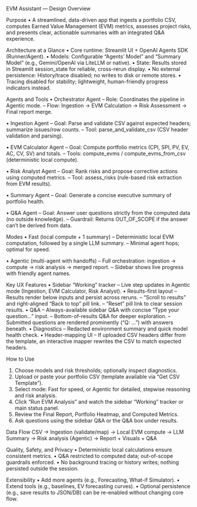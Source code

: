 EVM Assistant — Design Overview

Purpose
• A streamlined, data-driven app that ingests a portfolio CSV, computes Earned Value Management (EVM) metrics, assesses project risks, and presents clear, actionable summaries with an integrated Q&A experience.

Architecture at a Glance
• Core runtime: Streamlit UI + OpenAI Agents SDK (Runner/Agent).
• Models: Configurable “Agents’ Model” and “Summary Model” (e.g., Gemini/OpenAI via LiteLLM or native).
• State: Results stored in Streamlit session_state for reliable, cross-rerun display.
• No external persistence: History/trace disabled; no writes to disk or remote stores.
• Tracing disabled for stability; lightweight, human-friendly progress indicators instead.

Agents and Tools
• Orchestrator Agent
  – Role: Coordinates the pipeline in Agentic mode.
  – Flow: Ingestion → EVM Calculation → Risk Assessment → Final report merge.

• Ingestion Agent
  – Goal: Parse and validate CSV against expected headers; summarize issues/row counts.
  – Tool: parse_and_validate_csv (CSV header validation and parsing).

• EVM Calculator Agent
  – Goal: Compute portfolio metrics (CPI, SPI, PV, EV, AC, CV, SV) and totals.
  – Tools: compute_evms / compute_evms_from_csv (deterministic local compute).

• Risk Analyst Agent
  – Goal: Rank risks and propose corrective actions using computed metrics.
  – Tool: assess_risks (rule-based risk extraction from EVM results).

• Summary Agent
  – Goal: Generate a concise executive summary of portfolio health.

• Q&A Agent
  – Goal: Answer user questions strictly from the computed data (no outside knowledge).
  – Guardrail: Returns OUT_OF_SCOPE if the answer can’t be derived from data.

Modes
• Fast (local compute + 1 summary)
  – Deterministic local EVM computation, followed by a single LLM summary.
  – Minimal agent hops; optimal for speed.

• Agentic (multi-agent with handoffs)
  – Full orchestration: ingestion → compute → risk analysis → merged report.
  – Sidebar shows live progress with friendly agent names.

Key UX Features
• Sidebar “Working” tracker
  – Live step updates in Agentic mode (Ingestion, EVM Calculator, Risk Analyst).
• Results-first layout
  – Results render below inputs and persist across reruns.
  – “Scroll to results” and right-aligned “Back to top” pill link.
  – “Reset” pill link to clear session results.
• Q&A
  – Always-available sidebar Q&A with concise “Type your question…” input.
  – Bottom-of-results Q&A for deeper exploration.
  – Submitted questions are rendered prominently (“Q: …”) with answers beneath.
• Diagnostics
  – Redacted environment summary and quick model health check.
• Header-mapping UI
  – If uploaded CSV headers differ from the template, an interactive mapper rewrites the CSV to match expected headers.

How to Use
1) Choose models and risk thresholds; optionally inspect diagnostics.
2) Upload or paste your portfolio CSV (template available via “Get CSV Template”).
3) Select mode: Fast for speed, or Agentic for detailed, stepwise reasoning and risk analysis.
4) Click “Run EVM Analysis” and watch the sidebar “Working” tracker or main status panel.
5) Review the Final Report, Portfolio Heatmap, and Computed Metrics.
6) Ask questions using the sidebar Q&A or the Q&A box under results.

Data Flow
CSV → Ingestion (validate/map) → Local EVM compute → LLM Summary → Risk analysis (Agentic) → Report + Visuals + Q&A

Quality, Safety, and Privacy
• Deterministic local calculations ensure consistent metrics.
• Q&A restricted to computed data; out-of-scope guardrails enforced.
• No background tracing or history writes; nothing persisted outside the session.

Extensibility
• Add more agents (e.g., Forecasting, What-if Simulator).
• Extend tools (e.g., baselines, EV forecasting curves).
• Optional persistence (e.g., save results to JSON/DB) can be re-enabled without changing core flow.
